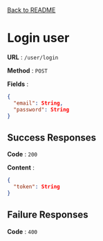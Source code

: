 [Back to README](../README.md)

# Login user

**URL** : `/user/login`

**Method** : `POST`

**Fields** :

```json
{
  "email": String,
  "password": String
}
```

## Success Responses

**Code** : `200`

**Content** :

```json
{
  "token": String
}
```

## Failure Responses

**Code** : `400`
